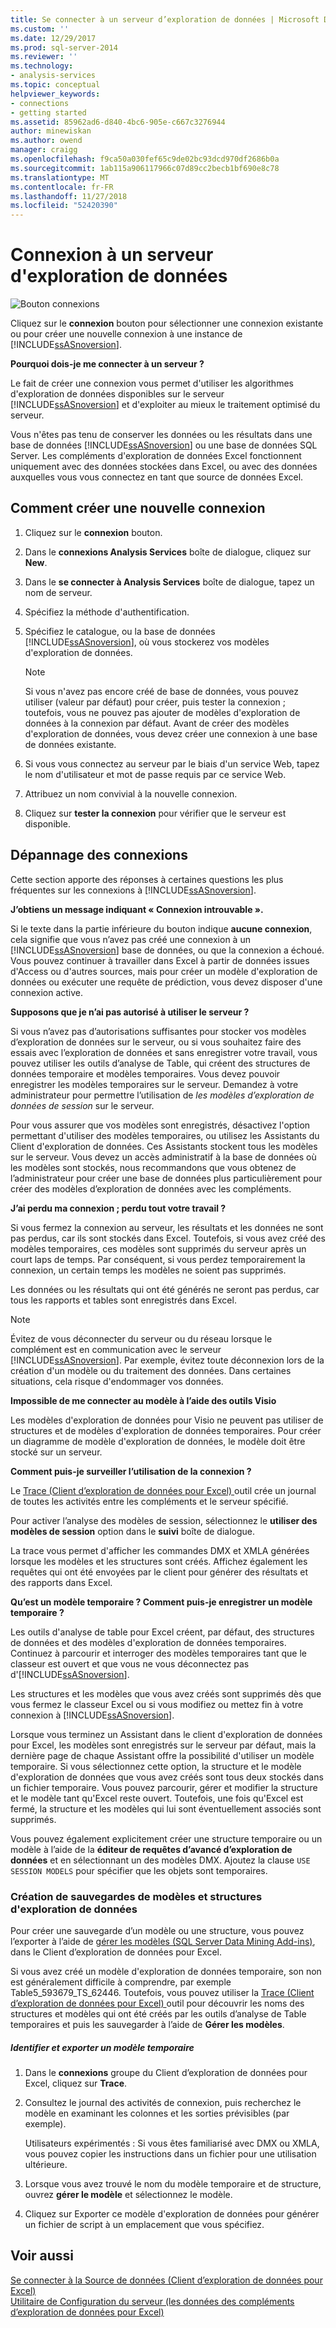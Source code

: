 ```yaml
---
title: Se connecter à un serveur d’exploration de données | Microsoft Docs
ms.custom: ''
ms.date: 12/29/2017
ms.prod: sql-server-2014
ms.reviewer: ''
ms.technology:
- analysis-services
ms.topic: conceptual
helpviewer_keywords:
- connections
- getting started
ms.assetid: 85962ad6-d840-4bc6-905e-c667c3276944
author: minewiskan
ms.author: owend
manager: craigg
ms.openlocfilehash: f9ca50a030fef65c9de02bc93dcd970df2686b0a
ms.sourcegitcommit: 1ab115a906117966c07d89cc2becb1bf690e8c78
ms.translationtype: MT
ms.contentlocale: fr-FR
ms.lasthandoff: 11/27/2018
ms.locfileid: "52420390"
---
```

# <a name="connect-to-a-data-mining-server"></a>Connexion à un serveur d'exploration de données
  ![Bouton connexions](media/misc-connection.gif "bouton connexions")  
  
 Cliquez sur le **connexion** bouton pour sélectionner une connexion existante ou pour créer une nouvelle connexion à une instance de [!INCLUDE[ssASnoversion](../includes/ssasnoversion-md.md)].  
  
 **Pourquoi dois-je me connecter à un serveur ?**  
  
 Le fait de créer une connexion vous permet d'utiliser les algorithmes d'exploration de données disponibles sur le serveur [!INCLUDE[ssASnoversion](../includes/ssasnoversion-md.md)] et d'exploiter au mieux le traitement optimisé du serveur.  
  
 Vous n'êtes pas tenu de conserver les données ou les résultats dans une base de données [!INCLUDE[ssASnoversion](../includes/ssasnoversion-md.md)] ou une base de données SQL Server. Les compléments d'exploration de données Excel fonctionnent uniquement avec des données stockées dans Excel, ou avec des données auxquelles vous vous connectez en tant que source de données Excel.  
  
## <a name="how-to-create-a-new-connection"></a>Comment créer une nouvelle connexion  
  
1.  Cliquez sur le **connexion** bouton.  
  
2.  Dans le **connexions Analysis Services** boîte de dialogue, cliquez sur **New**.  
  
3.  Dans le **se connecter à Analysis Services** boîte de dialogue, tapez un nom de serveur.  
  
4.  Spécifiez la méthode d'authentification.  
  
5.  Spécifiez le catalogue, ou la base de données [!INCLUDE[ssASnoversion](../includes/ssasnoversion-md.md)], où vous stockerez vos modèles d'exploration de données.  
  
    > [!NOTE]  
    >  Si vous n'avez pas encore créé de base de données, vous pouvez utiliser (valeur par défaut) pour créer, puis tester la connexion ; toutefois, vous ne pouvez pas ajouter de modèles d'exploration de données à la connexion par défaut. Avant de créer des modèles d'exploration de données, vous devez créer une connexion à une base de données existante.  
  
6.  Si vous vous connectez au serveur par le biais d'un service Web, tapez le nom d'utilisateur et mot de passe requis par ce service Web.  
  
7.  Attribuez un nom convivial à la nouvelle connexion.  
  
8.  Cliquez sur **tester la connexion** pour vérifier que le serveur est disponible.  
  
## <a name="troubleshooting-connections"></a>Dépannage des connexions  
 Cette section apporte des réponses à certaines questions les plus fréquentes sur les connexions à [!INCLUDE[ssASnoversion](../includes/ssasnoversion-md.md)].  
  
 **J’obtiens un message indiquant « Connexion introuvable ».**  
  
 Si le texte dans la partie inférieure du bouton indique **aucune connexion**, cela signifie que vous n’avez pas créé une connexion à un [!INCLUDE[ssASnoversion](../includes/ssasnoversion-md.md)] base de données, ou que la connexion a échoué. Vous pouvez continuer à travailler dans Excel à partir de données issues d'Access ou d'autres sources, mais pour créer un modèle d'exploration de données ou exécuter une requête de prédiction, vous devez disposer d'une connexion active.  
  
 **Supposons que je n’ai pas autorisé à utiliser le serveur ?**  
  
 Si vous n’avez pas d’autorisations suffisantes pour stocker vos modèles d’exploration de données sur le serveur, ou si vous souhaitez faire des essais avec l’exploration de données et sans enregistrer votre travail, vous pouvez utiliser les outils d’analyse de Table, qui créent des structures de données temporaire et modèles temporaires. Vous devez pouvoir enregistrer les modèles temporaires sur le serveur. Demandez à votre administrateur pour permettre l’utilisation de *les modèles d’exploration de données de session* sur le serveur.  
  
 Pour vous assurer que vos modèles sont enregistrés, désactivez l'option permettant d'utiliser des modèles temporaires, ou utilisez les Assistants du Client d'exploration de données. Ces Assistants stockent tous les modèles sur le serveur. Vous devez un accès administratif à la base de données où les modèles sont stockés, nous recommandons que vous obtenez de l’administrateur pour créer une base de données plus particulièrement pour créer des modèles d’exploration de données avec les compléments.  
  
 **J’ai perdu ma connexion ; perdu tout votre travail ?**  
  
 Si vous fermez la connexion au serveur, les résultats et les données ne sont pas perdus, car ils sont stockés dans Excel. Toutefois, si vous avez créé des modèles temporaires, ces modèles sont supprimés du serveur après un court laps de temps. Par conséquent, si vous perdez temporairement la connexion, un certain temps les modèles ne soient pas supprimés.  
  
 Les données ou les résultats qui ont été générés ne seront pas perdus, car tous les rapports et tables sont enregistrés dans Excel.  
  
> [!NOTE]  
>  Évitez de vous déconnecter du serveur ou du réseau lorsque le complément est en communication avec le serveur [!INCLUDE[ssASnoversion](../includes/ssasnoversion-md.md)]. Par exemple, évitez toute déconnexion lors de la création d'un modèle ou du traitement des données. Dans certaines situations, cela risque d'endommager vos données.  
  
 **Impossible de me connecter au modèle à l’aide des outils Visio**  
  
 Les modèles d'exploration de données pour Visio ne peuvent pas utiliser de structures et de modèles d'exploration de données temporaires. Pour créer un diagramme de modèle d'exploration de données, le modèle doit être stocké sur un serveur.  
  
 **Comment puis-je surveiller l’utilisation de la connexion ?**  
  
 Le [Trace &#40;Client d’exploration de données pour Excel&#41; ](trace-data-mining-client-for-excel.md) outil crée un journal de toutes les activités entre les compléments et le serveur spécifié.  
  
 Pour activer l’analyse des modèles de session, sélectionnez le **utiliser des modèles de session** option dans le **suivi** boîte de dialogue.  
  
 La trace vous permet d'afficher les commandes DMX et XMLA générées lorsque les modèles et les structures sont créés. Affichez également les requêtes qui ont été envoyées par le client pour générer des résultats et des rapports dans Excel.  
  
 **Qu’est un modèle temporaire ? Comment puis-je enregistrer un modèle temporaire ?**  
  
 Les outils d'analyse de table pour Excel créent, par défaut, des structures de données et des modèles d'exploration de données temporaires. Continuez à parcourir et interroger des modèles temporaires tant que le classeur est ouvert et que vous ne vous déconnectez pas d'[!INCLUDE[ssASnoversion](../includes/ssasnoversion-md.md)].  
  
 Les structures et les modèles que vous avez créés sont supprimés dès que vous fermez le classeur Excel ou si vous modifiez ou mettez fin à votre connexion à [!INCLUDE[ssASnoversion](../includes/ssasnoversion-md.md)].  
  
 Lorsque vous terminez un Assistant dans le client d'exploration de données pour Excel, les modèles sont enregistrés sur le serveur par défaut, mais la dernière page de chaque Assistant offre la possibilité d'utiliser un modèle temporaire. Si vous sélectionnez cette option, la structure et le modèle d'exploration de données que vous avez créés sont tous deux stockés dans un fichier temporaire. Vous pouvez parcourir, gérer et modifier la structure et le modèle tant qu'Excel reste ouvert. Toutefois, une fois qu'Excel est fermé, la structure et les modèles qui lui sont éventuellement associés sont supprimés.  
  
 Vous pouvez également explicitement créer une structure temporaire ou un modèle à l’aide de la **éditeur de requêtes d’avancé d’exploration de données** et en sélectionnant un des modèles DMX. Ajoutez la clause `USE SESSION MODELS` pour spécifier que les objets sont temporaires.   
  
### <a name="creating-backups-of-mining-models-and-structures"></a>Création de sauvegardes de modèles et structures d'exploration de données  
 Pour créer une sauvegarde d’un modèle ou une structure, vous pouvez l’exporter à l’aide de [gérer les modèles &#40;SQL Server Data Mining Add-ins&#41;](manage-models-sql-server-data-mining-add-ins.md), dans le Client d’exploration de données pour Excel.  
  
 Si vous avez créé un modèle d'exploration de données temporaire, son non est généralement difficile à comprendre, par exemple Table5_593679_TS_62446. Toutefois, vous pouvez utiliser la [Trace &#40;Client d’exploration de données pour Excel&#41; ](trace-data-mining-client-for-excel.md) outil pour découvrir les noms des structures et modèles qui ont été créés par les outils d’analyse de Table temporaires et puis les sauvegarder à l’aide de  **Gérer les modèles**.  
  
##### <a name="identify-and-export-a-temporary-model"></a>Identifier et exporter un modèle temporaire  
  
1.  Dans le **connexions** groupe du Client d’exploration de données pour Excel, cliquez sur **Trace**.  
  
2.  Consultez le journal des activités de connexion, puis recherchez le modèle en examinant les colonnes et les sorties prévisibles (par exemple).  
  
     Utilisateurs expérimentés : Si vous êtes familiarisé avec DMX ou XMLA, vous pouvez copier les instructions dans un fichier pour une utilisation ultérieure.  
  
3.  Lorsque vous avez trouvé le nom du modèle temporaire et de structure, ouvrez **gérer le modèle** et sélectionnez le modèle.  
  
4.  Cliquez sur Exporter ce modèle d'exploration de données pour générer un fichier de script à un emplacement que vous spécifiez.  
  
## <a name="see-also"></a>Voir aussi  
 [Se connecter à la Source de données &#40;Client d’exploration de données pour Excel&#41;](connect-to-source-data-data-mining-client-for-excel.md)   
 [Utilitaire de Configuration du serveur &#40;les données des compléments d’exploration de données pour Excel&#41;](server-configuration-utility-data-mining-add-ins-for-excel.md)  
  
  
